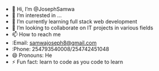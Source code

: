 - 👋 Hi, I’m @JosephSamwa
- 👀 I’m interested in ...
- 🌱 I’m currently learning full stack web development 
- 💞️ I’m looking to collaborate on IT projects in various fields 
- 📫 How to reach me
- :Email: samwajoseph8@gmail.com
- :Phone: 254793540008/254742451048
- 😄 Pronouns: He
- ⚡ Fun fact: learn to code as you code to learn

<!---
JosephSamwa/JosephSamwa is a ✨ special ✨ repository because its `README.md` (this file) appears on your GitHub profile.
You can click the Preview link to take a look at your changes.
--->
